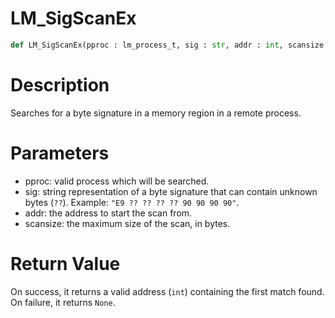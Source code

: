 # LM_SigScanEx

```python
def LM_SigScanEx(pproc : lm_process_t, sig : str, addr : int, scansize : int)
```

# Description

Searches for a byte signature in a memory region in a remote process.

# Parameters

- pproc: valid process which will be searched.
- sig: string representation of a byte signature that can contain unknown bytes (`??`). Example: `"E9 ?? ?? ?? ?? 90 90 90 90"`.
- addr: the address to start the scan from.
- scansize: the maximum size of the scan, in bytes.

# Return Value

On success, it returns a valid address (`int`) containing the first match found. On failure, it returns `None`.


